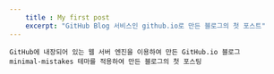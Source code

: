 ```yaml
---
    title : My first post
    excerpt: "GitHub Blog 서비스인 github.io로 만든 블로그의 첫 포스트"
---
```

    GitHub에 내장되어 있는 웹 서버 엔진을 이용하여 만든 GitHub.io 블로그
    minimal-mistakes 테마를 적용하여 만든 블로그의 첫 포스팅



